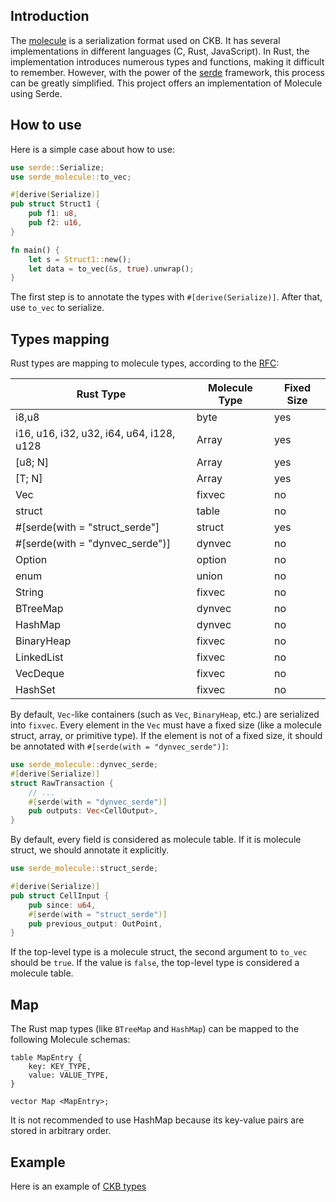 ## Introduction
The [molecule](https://github.com/nervosnetwork/molecule) is a serialization
format used on CKB. It has several implementations in different languages (C,
Rust, JavaScript). In Rust, the implementation introduces numerous types and
functions, making it difficult to remember. However, with the power of the
[serde](https://github.com/serde-rs/serde) framework, this process can be
greatly simplified. This project offers an implementation of Molecule using
Serde.

## How to use
Here is a simple case about how to use:
```Rust
use serde::Serialize;
use serde_molecule::to_vec;

#[derive(Serialize)]
pub struct Struct1 {
    pub f1: u8,
    pub f2: u16,
}

fn main() {
    let s = Struct1::new();
    let data = to_vec(&s, true).unwrap();
}
```

The first step is to annotate the types with `#[derive(Serialize)]`. After that,
use `to_vec` to serialize. 

## Types mapping

Rust types are mapping to molecule types, according to the [RFC](https://github.com/nervosnetwork/rfcs/blob/master/rfcs/0008-serialization/0008-serialization.md):

| Rust Type | Molecule Type | Fixed Size |
| --------- | ------------- | ---------- |
| i8,u8     | byte          | yes |
| i16, u16, i32, u32, i64, u64, i128, u128 | Array | yes |
| [u8; N]   | Array | yes |
| [T; N]    | Array | yes |
| Vec<T>    | fixvec | no |
| struct     | table | no |
| #[serde(with = "struct_serde"]  | struct | yes |
| #[serde(with = "dynvec_serde")] | dynvec | no |
| Option<T>  | option | no |
| enum       | union | no |
| String     | fixvec | no |
| BTreeMap   | dynvec | no |
| HashMap    | dynvec | no |
| BinaryHeap | fixvec | no |
| LinkedList | fixvec | no |
| VecDeque   | fixvec | no |
| HashSet    | fixvec | no |

By default, `Vec`-like containers (such as `Vec`, `BinaryHeap`, etc.) are
serialized into `fixvec`. Every element in the `Vec` must have a fixed size
(like a molecule struct, array, or primitive type). If the element is not of a
fixed size, it should be annotated with `#[serde(with = "dynvec_serde")]`:

```Rust
use serde_molecule::dynvec_serde;
#[derive(Serialize)]
struct RawTransaction {
    // ...
    #[serde(with = "dynvec_serde")]
    pub outputs: Vec<CellOutput>,
}
```

By default, every field is considered as molecule table. If it is molecule
struct, we should annotate it explicitly.
```Rust
use serde_molecule::struct_serde;

#[derive(Serialize)]
pub struct CellInput {
    pub since: u64,
    #[serde(with = "struct_serde")]
    pub previous_output: OutPoint,
}
```

If the top-level type is a molecule struct, the second argument to `to_vec`
should be `true`. If the value is `false`, the top-level type is considered a
molecule table.


## Map
The Rust map types (like `BTreeMap` and `HashMap`) can be mapped to the following Molecule schemas:
```
table MapEntry {
    key: KEY_TYPE,
    value: VALUE_TYPE,
}

vector Map <MapEntry>;
```
It is not recommended to use HashMap because its key-value pairs are stored in
arbitrary order.

## Example
Here is an example of [CKB types](./tests/src/ckb_types.rs)
